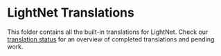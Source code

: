 # LightNet Translations

This folder contains all the built-in translations for LightNet.
Check our [translation status](TRANSLATION-STATUS.md) for an overview of completed translations and pending work.

